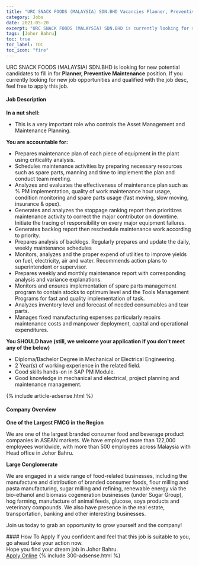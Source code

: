 ```yaml
---
title: "URC SNACK FOODS (MALAYSIA) SDN.BHD Vacancies Planner, Preventive Maintenance" 
category: Jobs 
date: 2021-05-20 
excerpt: "URC SNACK FOODS (MALAYSIA) SDN.BHD is currently looking for suitable person to fill in the Planner, Preventive Maintenance which based in Johor Bahru" 
tags: [Johor Bahru] 
toc: true 
toc_label: TOC 
toc_icon: "fire" 
--- 
```


<p>URC SNACK FOODS (MALAYSIA) SDN.BHD is looking for new potential candidates to fill in for <b>Planner, Preventive Maintenance</b> position. If you currently looking for new job opportunities and qualified with the job desc, feel free to apply this job.
</p><div><div><h4>Job Description</h4></div><div><div><span><div><p><strong>In a nut shell:</strong></p><ul><li>This is a very important role who controls the Asset Management and Maintenance Planning.</li></ul><p><strong>You are accountable for:</strong></p><ul><li>Prepares maintenance plan of each piece of equipment in the plant using criticality analysis.</li><li>Schedules maintenance activities by preparing necessary resources such as spare parts, manning and time to implement the plan and conduct team meeting.</li><li>Analyzes and evaluates the effectiveness of maintenance plan such as % PM implementation, quality of work&#160;maintenance hour usage, condition monitoring and spare parts usage (fast moving, slow moving, insurance &amp; opex).</li><li>Generates and analyzes the stoppage ranking report then prioritizes maintenance activity to correct the major contributor on downtime. Initiate the tracing of responsibility on every major equipment failures.</li><li>Generates backlog report then reschedule maintenance work according to priority.</li><li>Prepares analysis of backlogs. Regularly prepares and update the daily, weekly maintenance schedules</li><li>Monitors, analyzes and the proper expend of utilities to improve yields on fuel, electricity, air and water. Recommends action plans to superintendent or supervisor.</li><li>Prepares weekly and monthly maintenance report with corresponding analysis and variance explanations.</li><li>Monitors and ensures implementation of spare parts management program to contain stocks to optimum level and the Tools Management Programs for fast and quality implementation of task.</li><li>Analyzes inventory level and forecast of needed consumables and tear parts.</li><li>Manages fixed manufacturing expenses particularly repairs maintenance costs and manpower deployment, capital and operational expenditures.</li></ul><p><strong>You SHOULD have (still, we welcome your application if you don't meet any of the below)</strong></p><ul><li>Diploma/Bachelor Degree in Mechanical or Electrical Engineering.</li><li>2 Year(s) of working experience in the related field.</li><li>Good skills hands-on in SAP PM Module.</li><li>Good knowledge in mechanical and electrical, project planning and maintenance management.</li></ul></div></span></div></div></div> 
{% include article-adsense.html %} 
<div><div><h4>Company Overview</h4></div><div><div><span><div><p><strong>One of the Largest FMCG in the Region</strong></p><p>We are one of the largest branded consumer food and beverage product companies in ASEAN markets. We have employed more than 122,000 employees worldwide, with more than 500 employees across Malaysia with Head office in Johor Bahru.</p><p><strong>Large Conglomerate</strong></p><p>We are engaged in a wide range of food-related businesses, including the manufacture and distribution of branded consumer foods, flour milling and pasta manufacturing, sugar milling and refining, renewable energy via the bio-ethanol and biomass cogeneration businesses (under Sugar Group), hog farming, manufacture of animal feeds, glucose, soya products and veterinary compounds. We also have presence in the real estate, transportation, banking and other interesting businesses.</p><p>Join us today to grab an opportunity to grow yourself and the company!&#160;</p></div></span></div></div></div> 
#### How To Apply 
If you confident and feel that this job is suitable to you, go ahead take your action now. <br/> 
Hope you find your dream job in Johor Bahru. <br/> 
<a href="https://www.jobstreet.com.my/en/job/planner-preventive-maintenance-4571718?jobId=jobstreet-my-job-4571718&" class="btn btn--info" target="_blank" rel="nofollow noopenner">Apply Online</a> 
{% include 300-adsense.html %} 